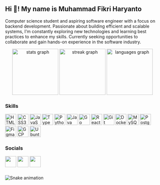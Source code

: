 <h2 align="left">Hi 👋! My name is Muhammad Fikri Haryanto</h2>

<p align="left">Computer science student and aspiring software engineer with a focus on backend development. Passionate about building efficient and scalable systems, I'm constantly exploring new technologies and learning best practices to enhance my skills. Currently seeking opportunities to collaborate and gain hands-on experience in the software industry.</p>

<div align="center">
  <img src="https://github-readme-stats.vercel.app/api?username=mfikriharyanto&hide_title=false&hide_rank=false&show_icons=true&include_all_commits=false&count_private=true&disable_animations=false&theme=discord_old_blurple&locale=en&hide_border=true" height="150" alt="stats graph" />
  <img src="https://streak-stats.demolab.com?user=mfikriharyanto&locale=en&mode=daily&theme=discord_old_blurple&hide_border=true&border_radius=5" height="150" alt="streak graph" />
  <img src="https://github-readme-stats.vercel.app/api/top-langs?username=mfikriharyanto&locale=en&hide_title=false&layout=compact&card_width=320&langs_count=6&theme=discord_old_blurple&hide_border=true" height="150" alt="languages graph" />
</div>

### Skills

<div align="left">
  <img src="https://cdn.jsdelivr.net/gh/devicons/devicon/icons/html5/html5-original.svg" height="36" alt="HTML5"  />
  <img src="https://cdn.jsdelivr.net/gh/devicons/devicon/icons/css3/css3-original.svg" height="36" alt="CSS3"  />
  <img src="https://cdn.jsdelivr.net/gh/devicons/devicon/icons/javascript/javascript-original.svg" height="36" alt="JavaScript"  />
  <img src="https://cdn.jsdelivr.net/gh/devicons/devicon/icons/typescript/typescript-original.svg" height="36" alt="TypeScript"  />
  <img src="https://cdn.jsdelivr.net/gh/devicons/devicon/icons/python/python-original.svg" height="36" alt="Python"  />
  <img src="https://cdn.jsdelivr.net/gh/devicons/devicon/icons/java/java-original.svg" height="36" alt="Java"  />
  <img src="https://cdn.jsdelivr.net/gh/devicons/devicon/icons/go/go-original.svg" height="36" alt="Go"  />
  <img src="https://cdn.jsdelivr.net/gh/devicons/devicon/icons/react/react-original.svg" height="36" alt="ReactJS"  />
  <img src="https://cdn.jsdelivr.net/gh/devicons/devicon/icons/git/git-original.svg" height="36" alt="Git"  />
  <img src="https://cdn.jsdelivr.net/gh/devicons/devicon/icons/docker/docker-original.svg" height="36" alt="Docker"  />
  <img src="https://cdn.jsdelivr.net/gh/devicons/devicon/icons/mysql/mysql-original.svg" height="36" alt="MySQL"  />
  <img src="https://cdn.jsdelivr.net/gh/devicons/devicon/icons/postgresql/postgresql-original.svg" height="36" alt="PostgreSQL"  />
  <img src="https://cdn.jsdelivr.net/gh/devicons/devicon/icons/figma/figma-original.svg" height="36" alt="Figma"  />
  <img src="https://cdn.jsdelivr.net/gh/devicons/devicon/icons/googlecloud/googlecloud-original.svg" height="36" alt="GCP"  />
  <img src="https://cdn.jsdelivr.net/gh/devicons/devicon/icons/ubuntu/ubuntu-plain.svg" height="36" alt="Ubuntu"  />
</div>

### Socials

<div align="left">
  <a href="https://www.github.com/mfikriharyanto" target="_blank" rel="noreferrer"><img src="https://raw.githubusercontent.com/danielcranney/readme-generator/main/public/icons/socials/github-dark.svg" width="36" height="36" /></a>
  <a href="https://www.linkedin.com/in/mfikriharyanto" target="_blank" rel="noreferrer"><img src="https://raw.githubusercontent.com/danielcranney/readme-generator/main/public/icons/socials/linkedin.svg" width="36" height="36" /></a>
  <a href="https://www.instagram.com/mfharyantooo" target="_blank" rel="noreferrer"><img src="https://raw.githubusercontent.com/danielcranney/readme-generator/main/public/icons/socials/instagram.svg" width="36" height="36" /></a>
</div>

### 
<img src="https://raw.githubusercontent.com/mfikriharyanto/mfikriharyanto/output/snake.svg" alt="Snake animation" />
